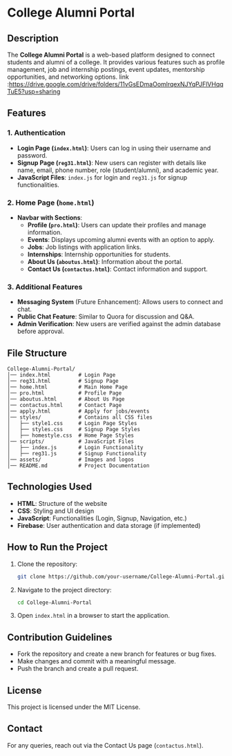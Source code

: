 # College Alumni Portal

## Description
The **College Alumni Portal** is a web-based platform designed to connect students and alumni of a college. It provides various features such as profile management, job and internship postings, event updates, mentorship opportunities, and networking options.
link :https://drive.google.com/drive/folders/11vGsEDmaOomlrqexNJYqPJFlVHqqTuE5?usp=sharing
## Features
### 1. Authentication
- **Login Page (`index.html`)**: Users can log in using their username and password.
- **Signup Page (`reg31.html`)**: New users can register with details like name, email, phone number, role (student/alumni), and academic year.
- **JavaScript Files**: `index.js` for login and `reg31.js` for signup functionalities.

### 2. Home Page (`home.html`)
- **Navbar with Sections**:
  - **Profile (`pro.html`)**: Users can update their profiles and manage information.
  - **Events**: Displays upcoming alumni events with an option to apply.
  - **Jobs**: Job listings with application links.
  - **Internships**: Internship opportunities for students.
  - **About Us (`aboutus.html`)**: Information about the portal.
  - **Contact Us (`contactus.html`)**: Contact information and support.

### 3. Additional Features
- **Messaging System** (Future Enhancement): Allows users to connect and chat.
- **Public Chat Feature**: Similar to Quora for discussion and Q&A.
- **Admin Verification**: New users are verified against the admin database before approval.

## File Structure
```
College-Alumni-Portal/
│── index.html         # Login Page
│── reg31.html         # Signup Page
│── home.html          # Main Home Page
│── pro.html           # Profile Page
│── aboutus.html       # About Us Page
│── contactus.html     # Contact Page
│── apply.html         # Apply for jobs/events
│── styles/            # Contains all CSS files
│   ├── style1.css     # Login Page Styles
│   ├── styles.css     # Signup Page Styles
│   ├── homestyle.css  # Home Page Styles
│── scripts/           # JavaScript Files
│   ├── index.js       # Login Functionality
│   ├── reg31.js       # Signup Functionality
│── assets/            # Images and logos
│── README.md          # Project Documentation
```

## Technologies Used
- **HTML**: Structure of the website
- **CSS**: Styling and UI design
- **JavaScript**: Functionalities (Login, Signup, Navigation, etc.)
- **Firebase**: User authentication and data storage (if implemented)

## How to Run the Project
1. Clone the repository:
   ```bash
   git clone https://github.com/your-username/College-Alumni-Portal.git
   ```
2. Navigate to the project directory:
   ```bash
   cd College-Alumni-Portal
   ```
3. Open `index.html` in a browser to start the application.

## Contribution Guidelines
- Fork the repository and create a new branch for features or bug fixes.
- Make changes and commit with a meaningful message.
- Push the branch and create a pull request.

## License
This project is licensed under the MIT License.

## Contact
For any queries, reach out via the Contact Us page (`contactus.html`).



